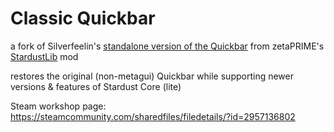 # Classic Quickbar

a fork of Silverfeelin's [standalone version of the Quickbar](https://github.com/Silverfeelin/Starbound-Quickbar-Mini) from zetaPRIME's [StardustLib](https://github.com/zetaPRIME/sb.StardustSuite) mod

restores the original (non-metagui) Quickbar while supporting newer versions & features of Stardust Core (lite)

Steam workshop page: https://steamcommunity.com/sharedfiles/filedetails/?id=2957136802